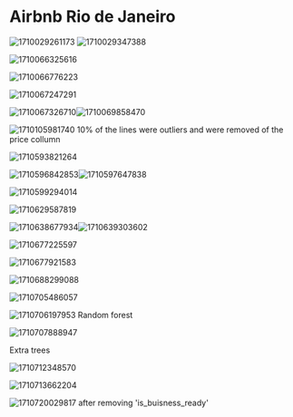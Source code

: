 # Airbnb Rio de Janeiro

![1710029261173](image/README/1710029261173.png) ![1710029347388](image/README/1710029347388.png)

![1710066325616](image/README/1710066325616.png)

![1710066776223](image/README/1710066776223.png)

![1710067247291](image/README/1710067247291.png)

![1710067326710](image/README/1710067326710.png)![1710069858470](image/README/1710069858470.png)

![1710105981740](image/README/1710105981740.png) 10% of the lines were outliers and were removed of the price collumn

![1710593821264](image/README/1710593821264.png)

![1710596842853](image/README/1710596842853.png)![1710597647838](image/README/1710597647838.png)

![1710599294014](image/README/1710599294014.png)

![1710629587819](image/README/1710629587819.png)

![1710638677934](image/README/1710638677934.png)![1710639303602](image/README/1710639303602.png)

![1710677225597](image/README/1710677225597.png)

![1710677921583](image/README/1710677921583.png)

![1710688299088](image/README/1710688299088.png)

![1710705486057](image/README/1710705486057.png)

![1710706197953](image/README/1710706197953.png) Random forest

![1710707888947](image/README/1710707888947.png)

Extra trees

![1710712348570](image/README/1710712348570.png)

![1710713662204](image/README/1710713662204.png)


![1710720029817](image/README/1710720029817.png) after removing 'is_buisness_ready'
